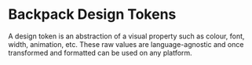 # Backpack Design Tokens

A design token is an abstraction of a visual property such as colour, font, width, animation, etc. These raw values are language-agnostic and once transformed and formatted can be used on any platform.
